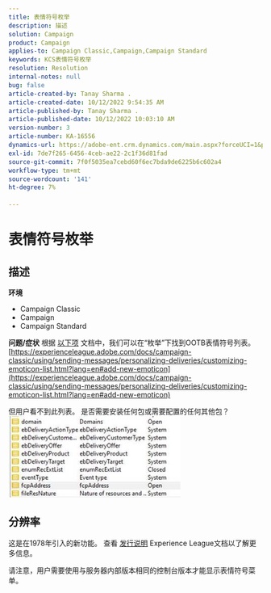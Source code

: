 ```yaml
---
title: 表情符号枚举
description: 描述
solution: Campaign
product: Campaign
applies-to: Campaign Classic,Campaign,Campaign Standard
keywords: KCS表情符号枚举
resolution: Resolution
internal-notes: null
bug: false
article-created-by: Tanay Sharma .
article-created-date: 10/12/2022 9:54:35 AM
article-published-by: Tanay Sharma .
article-published-date: 10/12/2022 10:03:10 AM
version-number: 3
article-number: KA-16556
dynamics-url: https://adobe-ent.crm.dynamics.com/main.aspx?forceUCI=1&pagetype=entityrecord&etn=knowledgearticle&id=8a5b6bdc-134a-ed11-bba2-0022480868ff
exl-id: 7de7f265-6456-4ceb-ae22-2c1f36d81fad
source-git-commit: 7f0f5035ea7cebd60f6ec7bda9de6225b6c602a4
workflow-type: tm+mt
source-wordcount: '141'
ht-degree: 7%

---
```


# 表情符号枚举

## 描述

<b>环境</b>
- Campaign Classic
- Campaign
- Campaign Standard



<b>问题/症状</b>
根据 [以下项](https://experienceleague.adobe.com/docs/campaign-classic/using/sending-messages/personalizing-deliveries/customizing-emoticon-list.html?lang=en#add-new-emoticon) 文档中，我们可以在“枚举”下找到OOTB表情符号列表。
[https://experienceleague.adobe.com/docs/campaign-classic/using/sending-messages/personalizing-deliveries/customizing-emoticon-list.html?lang=en#add-new-emoticon](https://experienceleague.adobe.com/docs/campaign-classic/using/sending-messages/personalizing-deliveries/customizing-emoticon-list.html?lang=en#add-new-emoticon)

但用户看不到此列表。 是否需要安装任何包或需要配置的任何其他包？
![](assets/___7707b2fe-144a-ed11-bba2-0022480868ff___.jpeg)


## 分辨率


这是在1978年引入的新功能。 查看 [发行说明](https://experienceleague.adobe.com/docs/campaign-classic/using/release-notes/previous-releases/release--20-2.html?lang=en#release-20-2-1-build-9178) Experience League文档以了解更多信息。

请注意，用户需要使用与服务器内部版本相同的控制台版本才能显示表情符号菜单。

